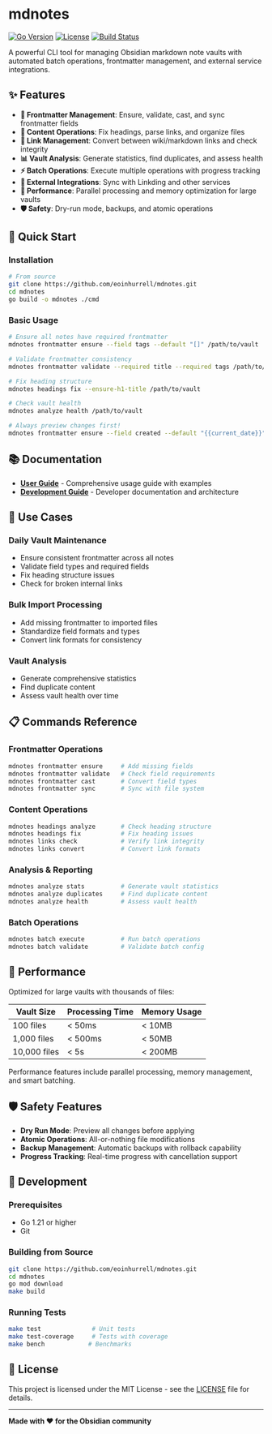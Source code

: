# mdnotes

[![Go Version](https://img.shields.io/badge/go-%3E%3D1.21-blue.svg)](https://golang.org/)
[![License](https://img.shields.io/badge/license-MIT-green.svg)](LICENSE)
[![Build Status](https://img.shields.io/badge/build-passing-brightgreen.svg)](https://github.com/eoinhurrell/mdnotes)

A powerful CLI tool for managing Obsidian markdown note vaults with automated batch operations, frontmatter management, and external service integrations.

## ✨ Features

- **🔧 Frontmatter Management**: Ensure, validate, cast, and sync frontmatter fields
- **📝 Content Operations**: Fix headings, parse links, and organize files  
- **🔗 Link Management**: Convert between wiki/markdown links and check integrity
- **📊 Vault Analysis**: Generate statistics, find duplicates, and assess health
- **⚡ Batch Operations**: Execute multiple operations with progress tracking
- **🔄 External Integrations**: Sync with Linkding and other services
- **🚀 Performance**: Parallel processing and memory optimization for large vaults
- **🛡️ Safety**: Dry-run mode, backups, and atomic operations

## 🚀 Quick Start

### Installation

```bash
# From source
git clone https://github.com/eoinhurrell/mdnotes.git
cd mdnotes
go build -o mdnotes ./cmd
```

### Basic Usage

```bash
# Ensure all notes have required frontmatter
mdnotes frontmatter ensure --field tags --default "[]" /path/to/vault

# Validate frontmatter consistency  
mdnotes frontmatter validate --required title --required tags /path/to/vault

# Fix heading structure
mdnotes headings fix --ensure-h1-title /path/to/vault

# Check vault health
mdnotes analyze health /path/to/vault

# Always preview changes first!
mdnotes frontmatter ensure --field created --default "{{current_date}}" --dry-run /path/to/vault
```

## 📚 Documentation

- **[User Guide](docs/USER_GUIDE.md)** - Comprehensive usage guide with examples
- **[Development Guide](CLAUDE.md)** - Developer documentation and architecture

## 🎯 Use Cases

### Daily Vault Maintenance
- Ensure consistent frontmatter across all notes
- Validate field types and required fields
- Fix heading structure issues
- Check for broken internal links

### Bulk Import Processing
- Add missing frontmatter to imported files
- Standardize field formats and types
- Convert link formats for consistency

### Vault Analysis
- Generate comprehensive statistics
- Find duplicate content
- Assess vault health over time

## 📋 Commands Reference

### Frontmatter Operations
```bash
mdnotes frontmatter ensure     # Add missing fields
mdnotes frontmatter validate   # Check field requirements  
mdnotes frontmatter cast       # Convert field types
mdnotes frontmatter sync       # Sync with file system
```

### Content Operations  
```bash
mdnotes headings analyze       # Check heading structure
mdnotes headings fix           # Fix heading issues
mdnotes links check            # Verify link integrity
mdnotes links convert          # Convert link formats
```

### Analysis & Reporting
```bash
mdnotes analyze stats          # Generate vault statistics
mdnotes analyze duplicates     # Find duplicate content
mdnotes analyze health         # Assess vault health
```

### Batch Operations
```bash
mdnotes batch execute          # Run batch operations
mdnotes batch validate         # Validate batch config
```

## 🚀 Performance

Optimized for large vaults with thousands of files:

| Vault Size | Processing Time | Memory Usage |
|------------|----------------|--------------|
| 100 files | < 50ms | < 10MB |
| 1,000 files | < 500ms | < 50MB |
| 10,000 files | < 5s | < 200MB |

Performance features include parallel processing, memory management, and smart batching.

## 🛡️ Safety Features

- **Dry Run Mode**: Preview all changes before applying
- **Atomic Operations**: All-or-nothing file modifications
- **Backup Management**: Automatic backups with rollback capability
- **Progress Tracking**: Real-time progress with cancellation support

## 🔧 Development

### Prerequisites
- Go 1.21 or higher
- Git

### Building from Source
```bash
git clone https://github.com/eoinhurrell/mdnotes.git
cd mdnotes
go mod download
make build
```

### Running Tests
```bash
make test              # Unit tests
make test-coverage     # Tests with coverage
make bench            # Benchmarks
```

## 📄 License

This project is licensed under the MIT License - see the [LICENSE](LICENSE) file for details.

---

**Made with ❤️ for the Obsidian community**
